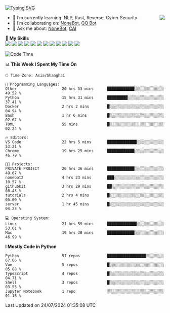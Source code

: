 [![Typing SVG](https://readme-typing-svg.herokuapp.com?size=25&duration=2500&color=8C43EA&vCenter=true&width=200&height=40&lines=Hi+there+%F0%9F%91%8B%F0%9F%8F%BB;I'm+yanyongyu)](https://git.io/typing-svg)

<a href="#">
  <img align="right" src="https://github-readme-stats.vercel.app/api?username=yanyongyu&count_private=true&show_icons=true&bg_color=15,f2f7fd,E0EAFC" />
</a>

- 🌱 I’m currently learning: NLP, Rust, Reverse, Cyber Security
- 👯 I’m collaborating on: [NoneBot](https://github.com/nonebot), [QQ Bot](https://github.com/Mrs4s/go-cqhttp)
- 💬 Ask me about: [NoneBot](https://github.com/nonebot), [CAI](https://github.com/cscs181/CAI)

🌟 **My Skills**  
![](https://img.shields.io/badge/-Python-3e74a2?style=flat-square&logo=Python&logoColor=fff)
![](https://img.shields.io/badge/-TypeScript-3178C6?style=flat-square&logo=TypeScript&logoColor=fff)
![](https://img.shields.io/badge/-Vue-4fc08d?style=flat-square&logo=Vue.js&logoColor=fff)
![](https://img.shields.io/badge/-React-2d98ce?style=flat-square&logo=React&logoColor=fff)
![](https://img.shields.io/badge/-FastAPI-009688?style=flat-square&logo=FastAPI&logoColor=fff)
![](https://img.shields.io/badge/-Linux-000000?style=flat-square&logo=Linux&logoColor=fff)
![](https://img.shields.io/badge/-Docker-2496ED?style=flat-square&logo=Docker&logoColor=fff)
![](https://img.shields.io/badge/-Kubernetes-326CE5?style=flat-square&logo=Kubernetes&logoColor=fff)
![](https://img.shields.io/badge/-GitHub%20Actions-2088FF?style=flat-square&logo=GitHubActions&logoColor=fff)
![](https://img.shields.io/badge/-PostgreSQL-4169E1?style=flat-square&logo=PostgreSQL&logoColor=fff)
![](https://img.shields.io/badge/-Redis-DC382D?style=flat-square&logo=Redis&logoColor=fff)
![](https://img.shields.io/badge/-MongoDB-47A248?style=flat-square&logo=MongoDB&logoColor=fff)

<!--START_SECTION:waka-->
![Code Time](http://img.shields.io/badge/Code%20Time-6%2C419%20hrs%2013%20mins-blue)

📊 **This Week I Spent My Time On** 

```text
🕑︎ Time Zone: Asia/Shanghai

💬 Programming Languages: 
Other                    20 hrs 33 mins      ████████████░░░░░░░░░░░░░   49.52 % 
Python                   15 hrs 31 mins      █████████░░░░░░░░░░░░░░░░   37.41 % 
Docker                   2 hrs 2 mins        █░░░░░░░░░░░░░░░░░░░░░░░░   04.94 % 
Bash                     1 hr 6 mins         █░░░░░░░░░░░░░░░░░░░░░░░░   02.67 % 
TOML                     55 mins             █░░░░░░░░░░░░░░░░░░░░░░░░   02.24 % 

🔥 Editors: 
VS Code                  22 hrs 5 mins       █████████████░░░░░░░░░░░░   53.21 % 
Chrome                   19 hrs 25 mins      ████████████░░░░░░░░░░░░░   46.79 % 

🐱‍💻 Projects: 
PRIVATE PROJECT          20 hrs 36 mins      ████████████░░░░░░░░░░░░░   49.67 % 
nonebot2                 4 hrs 23 mins       ███░░░░░░░░░░░░░░░░░░░░░░   10.57 % 
githubkit                3 hrs 29 mins       ██░░░░░░░░░░░░░░░░░░░░░░░   08.43 % 
tutorials                2 hrs 4 mins        █░░░░░░░░░░░░░░░░░░░░░░░░   05.00 % 
server                   1 hr 45 mins        █░░░░░░░░░░░░░░░░░░░░░░░░   04.23 % 

💻 Operating System: 
Linux                    21 hrs 59 mins      █████████████░░░░░░░░░░░░   53.01 % 
Mac                      19 hrs 30 mins      ████████████░░░░░░░░░░░░░   46.99 % 
```

**I Mostly Code in Python** 

```text
Python                   57 repos            █████████████████░░░░░░░░   67.06 % 
Vue                      5 repos             █░░░░░░░░░░░░░░░░░░░░░░░░   05.88 % 
TypeScript               4 repos             █░░░░░░░░░░░░░░░░░░░░░░░░   04.71 % 
Shell                    3 repos             █░░░░░░░░░░░░░░░░░░░░░░░░   03.53 % 
Jupyter Notebook         1 repo              ░░░░░░░░░░░░░░░░░░░░░░░░░   01.18 % 
```




 Last Updated on 24/07/2024 01:35:08 UTC
<!--END_SECTION:waka-->
